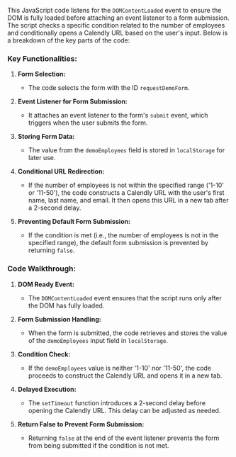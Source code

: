 This JavaScript code listens for the `DOMContentLoaded` event to ensure the DOM is fully loaded before attaching an event listener to a form submission. The script checks a specific condition related to the number of employees and conditionally opens a Calendly URL based on the user's input. Below is a breakdown of the key parts of the code:

### Key Functionalities:

1. **Form Selection:**
   - The code selects the form with the ID `requestDemoForm`.

2. **Event Listener for Form Submission:**
   - It attaches an event listener to the form's `submit` event, which triggers when the user submits the form.

3. **Storing Form Data:**
   - The value from the `demoEmployees` field is stored in `localStorage` for later use.

4. **Conditional URL Redirection:**
   - If the number of employees is not within the specified range ('1-10' or '11-50'), the code constructs a Calendly URL with the user's first name, last name, and email. It then opens this URL in a new tab after a 2-second delay.

5. **Preventing Default Form Submission:**
   - If the condition is met (i.e., the number of employees is not in the specified range), the default form submission is prevented by returning `false`.

### Code Walkthrough:

1. **DOM Ready Event:**
   - The `DOMContentLoaded` event ensures that the script runs only after the DOM has fully loaded.

2. **Form Submission Handling:**
   - When the form is submitted, the code retrieves and stores the value of the `demoEmployees` input field in `localStorage`.

3. **Condition Check:**
   - If the `demoEmployees` value is neither '1-10' nor '11-50', the code proceeds to construct the Calendly URL and opens it in a new tab.

4. **Delayed Execution:**
   - The `setTimeout` function introduces a 2-second delay before opening the Calendly URL. This delay can be adjusted as needed.

5. **Return False to Prevent Form Submission:**
   - Returning `false` at the end of the event listener prevents the form from being submitted if the condition is not met.
